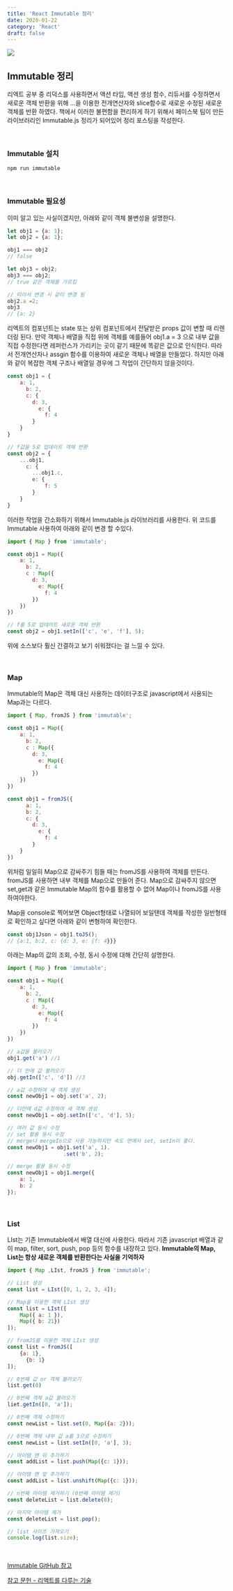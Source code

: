 ```yaml
---
title: 'React Immutable 정리'
date: 2020-01-22
category: 'React'
draft: false
---
```


![](./images/banner/react.png)

## Immutable 정리
리엑트 공부 중 리덕스를 사용하면서 액션 타입, 액션 생성 함수, 리듀서를 수정하면서 새로운 객체 반환을 위해
...을 이용한 전개연산자와 slice함수로 새로운 수정된 새로운 객체를 반환 하였다.
책에서 이러한 불편함을 편리하게 하기 위해서 페이스북 팀이 만든 라이브러리인 Immutable.js 정리가 되어있어
정리 포스팅을 작성한다.

<br />

### Immutable 설치
```js
npm run immutable
```

<br />

### Immutable 필요성
이미 알고 있는 사실이겠지만, 아래와 같이 객체 불변성을 설명한다.
```js
let obj1 = {a: 1};
let obj2 = {a: 1};

obj1 === obj2  
// false

let obj3 = obj2;  
obj3 === obj2;  
// true 같은 객체를 가르킴

// 따라서 변경 시 같이 변경 됨  
obj2.a =2;  
obj3  
// {a: 2}
```

리엑트의 컴포넌트는 state 또는 상위 컴포넌트에서 전달받은 props 값이 변할 때 리렌더링 된다.
만약 객체나 배열을 직접 위에 객체를 예를들어 obj1.a = 3 으로 내부 값을 직접 수정한다면 
레퍼런스가 가리키는 곳이 같기 때문에 똑같은 값으로 인식한다.
따라서 전개연산자나 assgin 함수를 이용하여 새로운 객체나 배열을 만들었다.
하지만 아래와 같이 복잡한 객체 구조나 배열일 경우에 그 작업이 간단하지 않을것이다.
```js
const obj1 = {
    a: 1,
      b: 2,
      c: {
        d: 3,
          e: {
            f: 4
        }
    }
}

// f값을 5로 업데이트 객체 반환
const obj2 = {
    ...obj1,
      c: {
        ...obj1.c,
        e: {
            f: 5    
        }
    }
}
```

이러한 작업을 간소화하기 위해서 Immutable.js 라이브러리를 사용한다.
위 코드를 Immutable 사용하여 아래와 같이 변경 할 수있다.

```js
import { Map } from 'immutable';

const obj1 = Map({
    a: 1,
      b: 2,
      c : Map({
        d: 3,
          e: Map({
            f: 4
        })
    })
})

// f를 5로 업데이트 새로운 객체 반환
const obj2 = obj1.setIn(['c', 'e', 'f'], 5);
```
위에 소스보다 훨신 간결하고 보기 쉬워졌다는 걸 느낄 수 있다.

<br />

### Map
Immutable의 Map은 객체 대신 사용하는 데이터구조로 javascript에서 사용되는 Map과는 다르다.
```js
import { Map, fromJS } from 'immutable';

const obj1 = Map({
    a: 1,
      b: 2,
      c : Map({
        d: 3,
          e: Map({
            f: 4
        })
    })
})

const obj1 = fromJS({
      a: 1,
      b: 2,
      c: {
        d: 3,
          e: {
            f: 4
        }
    }
})
```

위처럼 일일히 Map으로 감싸주기 힘들 때는 fromJS를 사용하여 객체를 만든다.
fromJS를 사용하면 내부 객체를 Map으로 만들어 준다.
Map으로 감싸주지 않으면 set,get과 같은 Immutable Map의 함수를 활용할 수 없어 Map이나 fromJS를 사용하여야한다.

Map을 console로 찍어보면 Object형태로 나열되어 보일탠데 객체를 작성한 일반형태로 확인하고 싶다면
아래와 같이 변형하여 확인한다.
```js
const obj1Json = obj1.toJS();
// {a:1, b:2, c: {d: 3, e: {f: 4}}}
```

아래는 Map의 값의 조회, 수정, 동시 수정에 대해 간단히 설명한다.
```js
import { Map } from 'immutable';

const obj1 = Map({
    a: 1,
      b: 2,
      c : Map({
        d: 3,
          e: Map({
            f: 4
        })
    })
})

// a값을 불러오기
obj1.get('a') //1

// 더 안에 값 불러오기
obj.getIn(['c', 'd']) //3

// a값 수정하여 새 객체 생성
const newObj1 = obj.set('a', 2);

// 더안에 d값 수정하여 새 객체 생성
const newObj1 = obj.setIn(['c', 'd'], 5);

// 여러 값 동시 수정
// set 활용 동시 수정
// merge나 mergeIn으로 사용 가능하지만 속도 면에서 set, setIn이 좋다.
const newObj1 = obj1.set('a', 1).
                  .set('b', 2);

// merge 활용 동시 수정
const newObj1 = obj1.merge({
    a: 1,
    b: 2
});
```

<br />

### List
LIst는 기존 Immutable에서 배열 대신에 사용한다. 따라서 기존 javascript 배열과 같이
map, filter, sort, push, pop 등의 함수를 내장하고 있다.
**Immutable의 Map, List는 항상 새로운 객체를 반환한다는 사실을 기억하자**
```js
import { Map ,LIst, fromJS } from 'immutable';

// List 생성
const list = LIst([0, 1, 2, 3, 4]);

// Map을 이용한 객체 LIst 생성
const list = LIst([
    Map({ a: 1 }),
    Map({ b: 21})
]);

// fromJS를 이용한 객체 LIst 생성
const list = fromJS([
    {a: 1},
      {b: 1}
]);

// 0번째 값 or 객체 불러오기
list.get(0)

// 0번째 객체 a값 불러오기
liet.getIn([0, 'a']);

// 0번째 객체 수정하기
const newList = list.set(0, Map({a: 2}));

// 0번째 객체 내부 값 a를 3으로 수정하기
const newList = list.setIn([0, 'a'], 3);

// 아이템 맨 뒤 추가하기
const addList = list.push(Map({c: 1}));

// 아이템 맨 앞 추가하기
const addList = list.unshift(Map({c: 1}));

// n번째 아이템 제거하기 (0번째 아이템 제거)
const deleteList = list.delete(0);

// 마지막 아이템 제거
const deleteList = list.pop();

// list 사이즈 가져오기
console.log(list.size);
```

<br />

[Immutable GitHub 참고](https://github.com/immutable-js/immutable-js)

[참고 문헌 - 리액트를 다루는 기술](http://www.yes24.com/Product/Goods/62597469)